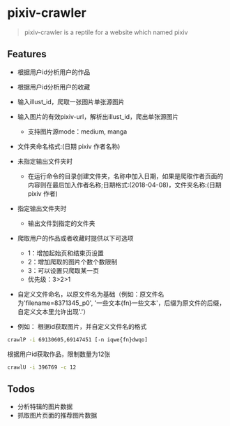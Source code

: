 # pixiv-crawler

> pixiv-crawler is a reptile for a website which named pixiv

## Features

- 根据用户id分析用户的作品
- 根据用户id分析用户的收藏
- 输入illust_id，爬取一张图片单张源图片
- 输入图片的有效pixiv-url，解析出illust_id，爬出单张源图片
  - 支持图片源mode：medium, manga
- 文件夹命名格式:(日期 pixiv 作者名称)
- 未指定输出文件夹时
  - 在运行命令的目录创建文件夹，名称中加入日期，如果是爬取作者页面的内容则在最后加入作者名称;日期格式:(2018-04-08)，文件夹名称:(日期 pixiv 作者)
- 指定输出文件夹时
  - 输出文件到指定的文件夹

- 爬取用户的作品或者收藏时提供以下可选项
  - 1：增加起始页和结束页设置
  - 2：增加爬取的图片个数个数限制
  - 3：可以设置只爬取某一页
  - 优先级：3>2>1

- 自定义文件命名，以原文件名为基础（例如：原文件名为'filename=8371345_p0', '一些文本{fn}一些文本'，后缀为原文件的后缀，自定义文本里允许出现'.'）
- 例如：
根据id获取图片，并自定义文件名的格式
```bash
crawlP -i 69130605,69147451 [-n iqwe{fn}dwqo]
```

根据用户id获取作品，限制数量为12张
```bash
crawlU -i 396769 -c 12
```

## Todos

- 分析特辑的图片数据
- 抓取图片页面的推荐图片数据
